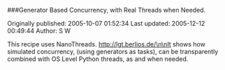 ###Generator Based Concurrency, with Real Threads when Needed.

Originally published: 2005-10-07 01:52:34
Last updated: 2005-12-12 00:49:44
Author: S W

This recipe uses NanoThreads. http://lgt.berlios.de/\n\nIt shows how simulated concurrency, (using generators as tasks), can be transparently combined with OS Level Python threads, as and when needed.